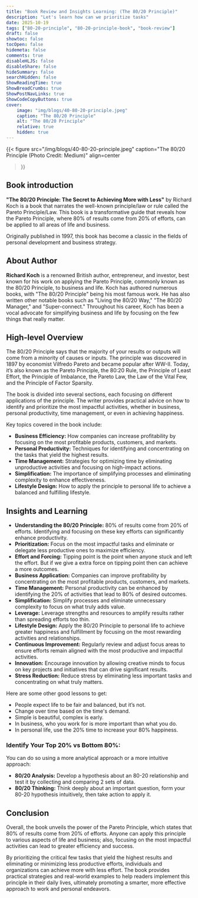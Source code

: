 ```yaml
---
title: "Book Review and Insights Learning: (The 80/20 Principle)"
description: "Let's learn how can we prioritize tasks"
date: 2025-10-19
tags: ["80-20-principle", "80-20-principle-book", "book-review"]
draft: false
showtoc: false
tocOpen: false
hidemeta: false
comments: true
disableHLJS: false
disableShare: false
hideSummary: false
searchHidden: false
ShowReadingTime: true
ShowBreadCrumbs: true
ShowPostNavLinks: true
ShowCodeCopyButtons: true
cover:
    image: "img/blogs/40-80-20-principle.jpeg"
    caption: "The 80/20 Principle"
    alt: "The 80/20 Principle"
    relative: true
    hidden: true
---
```


{{< figure
    src="/img/blogs/40-80-20-principle.jpeg"
    caption="The 80/20 Principle (Photo Credit: Medium)"
    align=center
>}}

## Book introduction
**"The 80/20 Principle: The Secret to Achieving More with Less"** by Richard Koch is a book that narrates the well-known principle/law or rule called the Pareto Principle/Law. This book is a transformative guide that reveals how the Pareto Principle, where 80% of results come from 20% of efforts, can be applied to all areas of life and business.

Originally published in 1997, this book has become a classic in the fields of personal development and business strategy.

## About Author
**Richard Koch** is a renowned British author, entrepreneur, and investor, best known for his work on applying the Pareto Principle, commonly known as the 80/20 Principle, to business and life. Koch has authored numerous books, with "The 80/20 Principle" being his most famous work. He has also written other notable books such as "Living the 80/20 Way," "The 80/20 Manager," and "Super-connect." Throughout his career, Koch has been a vocal advocate for simplifying business and life by focusing on the few things that really matter.

## High-level Overview
The 80/20 Principle says that the majority of your results or outputs will come from a minority of causes or inputs. The principle was discovered in 1897 by economist Vilfredo Pareto and became popular after WW-II. Today, it’s also known as the Pareto Principle, the 80:20 Rule, the Principle of Least Effort, the Principle of Imbalance, the Pareto Law, the Law of the Vital Few, and the Principle of Factor Sparsity.

The book is divided into several sections, each focusing on different applications of the principle. The writer provides practical advice on how to identify and prioritize the most impactful activities, whether in business, personal productivity, time management, or even in achieving happiness.

Key topics covered in the book include:
- **Business Efficiency:** How companies can increase profitability by focusing on the most profitable products, customers, and markets.
- **Personal Productivity:** Techniques for identifying and concentrating on the tasks that yield the highest results.
- **Time Management:** Strategies for optimizing time by eliminating unproductive activities and focusing on high-impact actions.
- **Simplification:** The importance of simplifying processes and eliminating complexity to enhance effectiveness.
- **Lifestyle Design:** How to apply the principle to personal life to achieve a balanced and fulfilling lifestyle.

## Insights and Learning
- **Understanding the 80/20 Principle:** 80% of results come from 20% of efforts. Identifying and focusing on these key efforts can significantly enhance productivity.
- **Prioritization:** Focus on the most impactful tasks and eliminate or delegate less productive ones to maximize efficiency.
- **Effort and Forcing:** Tipping point is the point when anyone stuck and left the effort. But if we give a extra force on tipping point then can achieve a more outcomes.
- **Business Application:** Companies can improve profitability by concentrating on the most profitable products, customers, and markets.
- **Time Management:** Personal productivity can be enhanced by identifying the 20% of activities that lead to 80% of desired outcomes.
- **Simplification:** Simplify processes and eliminate unnecessary complexity to focus on what truly adds value.
- **Leverage:** Leverage strengths and resources to amplify results rather than spreading efforts too thin.
- **Lifestyle Design:** Apply the 80/20 Principle to personal life to achieve greater happiness and fulfillment by focusing on the most rewarding activities and relationships.
- **Continuous Improvement:** Regularly review and adjust focus areas to ensure efforts remain aligned with the most productive and impactful activities.
- **Innovation:** Encourage innovation by allowing creative minds to focus on key projects and initiatives that can drive significant results.
- **Stress Reduction:** Reduce stress by eliminating less important tasks and concentrating on what truly matters.

Here are some other good lessons to get:
- People expect life to be fair and balanced, but it’s not.
- Change over time based on the time's demand.
- Simple is beautiful, complex is early.
- In business, who you work for is more important than what you do.
- In personal life, use the 20% time to increase your 80% happiness.

### Identify Your Top 20% vs Bottom 80%:
You can do so using a more analytical approach or a more intuitive approach:
- **80/20 Analysis:** Develop a hypothesis about an 80-20 relationship and test it by collecting and comparing 2 sets of data.
- **80/20 Thinking:** Think deeply about an important question, form your 80-20 hypothesis intuitively, then take action to apply it.

## Conclusion
Overall, the book unveils the power of the Pareto Principle, which states that 80% of results come from 20% of efforts. Anyone can apply this principle to various aspects of life and business; also, focusing on the most impactful activities can lead to greater efficiency and success.

By prioritizing the critical few tasks that yield the highest results and eliminating or minimizing less productive efforts, individuals and organizations can achieve more with less effort. The book provides practical strategies and real-world examples to help readers implement this principle in their daily lives, ultimately promoting a smarter, more effective approach to work and personal endeavors.
